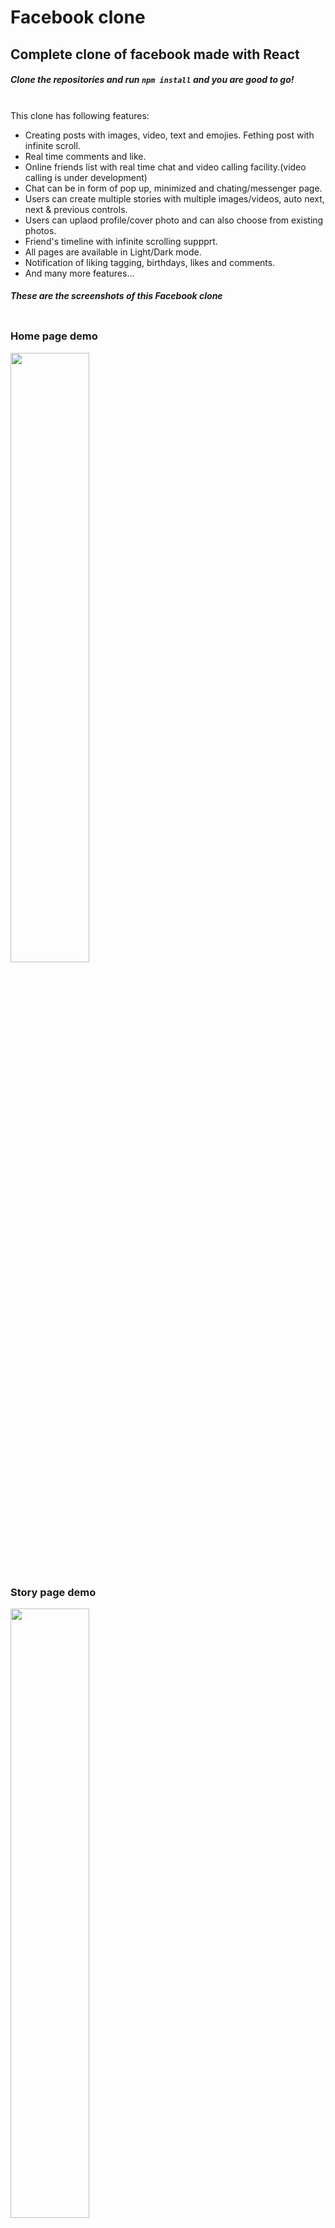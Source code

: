 # Facebook clone

<h2>Complete clone of facebook made with React</h2>
<h5>Clone the repositories and run <code>npm install</code> and you are good to go!</h5>
<br />
<bold>This clone has following features:
<ul>
    <li>Creating posts with images, video, text and emojies. Fething post with infinite scroll.</li>
    <li>Real time comments and like.</li>
    <li>Online friends list with real time chat and video calling facility.(video calling is under development)</li>
    <li>Chat can be in form of pop up, minimized and chating/messenger page.</li>
    <li>Users can create multiple stories with multiple images/videos, auto next, next & previous controls.</li>
    <li>Users can uplaod profile/cover photo and can also choose from existing photos.</li>
    <li>Friend's timeline with infinite scrolling suppprt.</li>
    <li>All pages are available in Light/Dark mode.</li>
    <li>Notification of liking tagging, birthdays, likes and comments.</li>
    <li>And many more features...</li> 
</ul>
  
  <h5>These are the screenshots of this Facebook clone</h5>

<div style="display:inline-block">
<h3>Home page demo</h3>
<img width="50%" height="50%" src="ss/home.jpg"></img>

<h3>Story page demo</h3>
<img width="50%" height="50%" src="ss/stories.jpg"></img>

<h3>Create post demo</h3>
<img width="50%" height="50%" src="ss/homePost.jpg"></img>

<h3>Multiple images upload</h3>
<img width="50%" height="50%" src="ss/creatingPostMultiplePhotots.jpg"></img>

<h3>Create story</h3>
<img width="50%" height="50%" src="ss/createStory.jpg"></img>

<h3>Story preview</h3>
<p>users can add multiple images/videos and text</p>
<img width="50%" height="50%" src="ss/storyPreview.jpg"></img>

<h3>Friends page</h3>
<img width="50%" height="50%" src="ss/friends.jpg"></img>

<h3>Chat page demo</h3>
<img width="50%" height="50%" src="ss/chats.jpg"></img>

<h3>chat pop up</h3>
<img width="50%" height="50%" src="ss/chatMini.jpg"></img>

<h3>Timeline page demo</h3>
<img width="50%" height="50%" src="ss/timelinemain.jpg"></img>

<h3>Profile photo upload on my timeline</h3>
<img width="50%" height="50%" src="ss/profileUpload.jpg"></img>

<h3>Cover photo upload on my timeline</h3>
<img width="50%" height="50%" src="ss/coverPhoto.jpg"></img>

<h3>Timeline post demo</h3>
<img width="50%" height="50%" src="ss/timelinePosts.jpg"></img>

<h3>Friend's timeline new chat pop up</h3>
<img width="50%" height="50%" src="ss/timelineNewChat.jpg"></img>

<h3>chat pop up minimzied</h3>
<img width="50%" height="50%" src="ss/minimizedChat.jpg"></img>

<h3>Cretae post on friend's timeline</h3>
<img width="50%" height="50%" src="ss/timelineCreatePost.jpg"></img>

<h3>Friend request on friend's timeline</h3>
<img width="50%" height="50%" src="ss/friendRestTimeline.jpg"></img>

<h3>Add friend on suggested user timeline page</h3>
<img width="50%" height="50%" src="ss/friendSuggestionTimeline.jpg"></img>

<h3>Notifications</h3>
<img width="50%" height="50%" src="ss/notifications.jpg"></img>

<h3>Post with only text</h3>
<img width="50%" height="50%" src="ss/postOnlyText.jpg"></img>

<h3>Post with video/image</h3>
<img width="50%" height="50%" src="ss/videoPost.jpg"></img>

<div>









This project was bootstrapped with [Create React App](https://github.com/facebook/create-react-app).

## Available Scripts

In the project directory, you can run:

### `npm start`

Runs the app in the development mode.\
Open [http://localhost:3000](http://localhost:3000) to view it in the browser.

The page will reload if you make edits.\
You will also see any lint errors in the console.

### `npm test`

Launches the test runner in the interactive watch mode.\
See the section about [running tests](https://facebook.github.io/create-react-app/docs/running-tests) for more information.

### `npm run build`

Builds the app for production to the `build` folder.\
It correctly bundles React in production mode and optimizes the build for the best performance.

The build is minified and the filenames include the hashes.\
Your app is ready to be deployed!

See the section about [deployment](https://facebook.github.io/create-react-app/docs/deployment) for more information.

### `npm run eject`

**Note: this is a one-way operation. Once you `eject`, you can’t go back!**

If you aren’t satisfied with the build tool and configuration choices, you can `eject` at any time. This command will remove the single build dependency from your project.

Instead, it will copy all the configuration files and the transitive dependencies (webpack, Babel, ESLint, etc) right into your project so you have full control over them. All of the commands except `eject` will still work, but they will point to the copied scripts so you can tweak them. At this point you’re on your own.

You don’t have to ever use `eject`. The curated feature set is suitable for small and middle deployments, and you shouldn’t feel obligated to use this feature. However we understand that this tool wouldn’t be useful if you couldn’t customize it when you are ready for it.

## Learn More

You can learn more in the [Create React App documentation](https://facebook.github.io/create-react-app/docs/getting-started).

To learn React, check out the [React documentation](https://reactjs.org/).

### Code Splitting

This section has moved here: [https://facebook.github.io/create-react-app/docs/code-splitting](https://facebook.github.io/create-react-app/docs/code-splitting)

### Analyzing the Bundle Size

This section has moved here: [https://facebook.github.io/create-react-app/docs/analyzing-the-bundle-size](https://facebook.github.io/create-react-app/docs/analyzing-the-bundle-size)

### Making a Progressive Web App

This section has moved here: [https://facebook.github.io/create-react-app/docs/making-a-progressive-web-app](https://facebook.github.io/create-react-app/docs/making-a-progressive-web-app)

### Advanced Configuration

This section has moved here: [https://facebook.github.io/create-react-app/docs/advanced-configuration](https://facebook.github.io/create-react-app/docs/advanced-configuration)

### Deployment

This section has moved here: [https://facebook.github.io/create-react-app/docs/deployment](https://facebook.github.io/create-react-app/docs/deployment)

### `npm run build` fails to minify

This section has moved here: [https://facebook.github.io/create-react-app/docs/troubleshooting#npm-run-build-fails-to-minify](https://facebook.github.io/create-react-app/docs/troubleshooting#npm-run-build-fails-to-minify)
